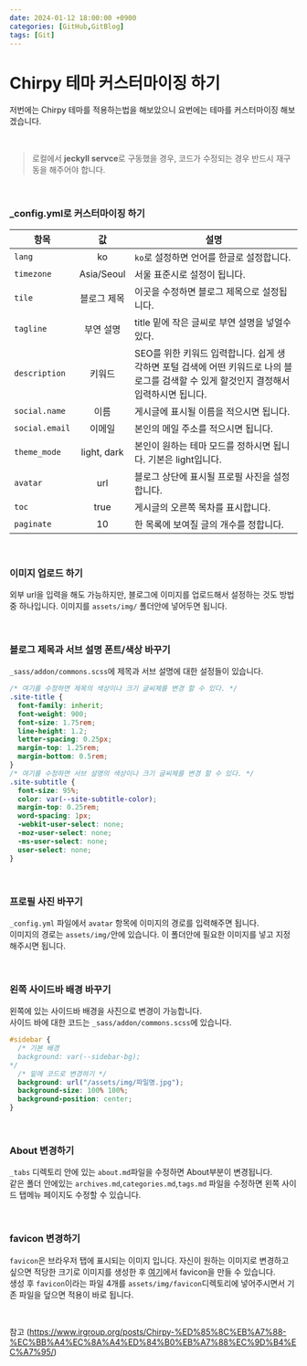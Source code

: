 ```yaml
---
date: 2024-01-12 18:00:00 +0900
categories: [GitHub,GitBlog]
tags: [Git]
---
```


# Chirpy 테마 커스터마이징 하기

저번에는 Chirpy 테마를 적용하는법을 해보았으니 요번에는 테마를 커스터마이징 해보겠습니다.

<br/>

> 로컬에서 **jeckyll servce**로 구동했을 경우, 코드가 수정되는 경우 반드시 재구동을 해주어야 합니다.

<br/>

### \_config.yml로 커스터마이징 하기

| 항목           |     값      | 설명                                                                                                                                    |
| -------------- | :---------: | --------------------------------------------------------------------------------------------------------------------------------------- |
| `lang`         |     ko      | `ko`로 설정하면 언어를 한글로 설정합니다.                                                                                               |
| `timezone`     | Asia/Seoul  | 서울 표준시로 설정이 됩니다.                                                                                                            |
| `tile`         | 블로그 제목 | 이곳을 수정하면 블로그 제목으로 설정됩니다.                                                                                             |
| `tagline`      |  부연 설명  | title 밑에 작은 글씨로 부연 설명을 넣얼수 있다.                                                                                         |
| `description`  |   키워드    | SEO를 위한 키워드 입력합니다. 쉽게 생각하면 포털 검색에 어떤 키워드로 나의 블로그를 검색할 수 있게 할것인지 결정해서 입력하시면 됩니다. |
| `social.name`  |    이름     | 게시글에 표시될 이름을 적으시면 됩니다.                                                                                                 |
| `social.email` |   이메일    | 본인의 메일 주소를 적으시면 됩니다.                                                                                                     |
| `theme_mode`   | light, dark | 본인이 원하는 테마 모드를 정하시면 됩니다. 기본은 light입니다.                                                                          |
| `avatar`       |     url     | 블로그 상단에 표시될 프로필 사진을 설정합니다.                                                                                          |
| `toc`          |    true     | 게시글의 오른쪽 목차를 표시합니다.                                                                                                      |
| `paginate`     |     10      | 한 목록에 보여질 글의 개수를 정합니다.                                                                                                  |

<br/>

### 이미지 업로드 하기

외부 url을 입력을 해도 가능하지만, 블로그에 이미지를 업로드해서 설정하는 것도 방법중 하나입니다. 이미지를 `assets/img/` 폴더안에 넣어두면 됩니다.

<br/>

### 블로그 제목과 서브 설명 폰트/색상 바꾸기

`_sass/addon/commons.scss`에 제목과 서브 설명에 대한 설정들이 있습니다.

```css
/* 여기를 수정하면 제목의 색상이나 크기 글씨체를 변경 할 수 있다. */
.site-title {
  font-family: inherit;
  font-weight: 900;
  font-size: 1.75rem;
  line-height: 1.2;
  letter-spacing: 0.25px;
  margin-top: 1.25rem;
  margin-bottom: 0.5rem;
}
/* 여기를 수정하면 서브 설명의 색상이나 크기 글씨체를 변경 할 수 있다. */
.site-subtitle {
  font-size: 95%;
  color: var(--site-subtitle-color);
  margin-top: 0.25rem;
  word-spacing: 1px;
  -webkit-user-select: none;
  -moz-user-select: none;
  -ms-user-select: none;
  user-select: none;
}
```

<br/>

### 프로필 사진 바꾸기

`_config.yml` 파일에서 `avatar` 항목에 이미지의 경로를 입력해주면 됩니다.  
이미지의 경로는 `assets/img/`안에 있습니다. 이 폴더안에 필요한 이미지를 넣고 지정해주시면 됩니다.

<br/>

### 왼쪽 사이드바 배경 바꾸기

왼쪽에 있는 사이드바 배경을 사진으로 변경이 가능합니다.  
사이드 바에 대한 코드는 `_sass/addon/commons.scss`에 있습니다.

```css
#sidebar {
  /* 기본 배경 
  background: var(--sidebar-bg);
*/
  /* 밑에 코드로 변경하기 */
  background: url("/assets/img/파일명.jpg");
  background-size: 100% 100%;
  background-position: center;
}
```

<br/>

### About 변경하기

`_tabs` 디렉토리 안에 있는 `about.md`파일을 수정하면 About부분이 변경됩니다.  
같은 폴더 안에있는 `archives.md`,`categories.md`,`tags.md` 파일을 수정하면 왼쪽 사이드 탭메뉴 페이지도 수정할 수 있습니다.

<br/>

### favicon 변경하기

`favicon`은 브라우저 탭에 표시되는 이미지 입니다.
자신이 원하는 이미지로 변경하고 싶으면 적당한 크기로 이미지를 생성한 후 [여기](https://www.favicon-generator.org/)에서 favicon을 만들 수 있습니다.  
생성 후 `favicon`이라는 파일 4개를 `assets/img/favicon`디렉토리에 넣어주시면서 기존 파일을 덮으면 적용이 바로 됩니다.

<br/>

참고 (https://www.irgroup.org/posts/Chirpy-%ED%85%8C%EB%A7%88-%EC%BB%A4%EC%8A%A4%ED%84%B0%EB%A7%88%EC%9D%B4%EC%A7%95/)
